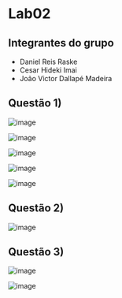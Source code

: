 # Lab02

## Integrantes do grupo
- Daniel Reis Raske
- Cesar Hideki Imai
- João Victor Dallapé Madeira

## Questão 1)
![image](https://github.com/Cehiim/comp_paralela/assets/142693345/939e1323-6a1b-4c7e-831a-a5545e4c4bda)

![image](https://github.com/Cehiim/comp_paralela/assets/142693345/447923aa-5bd8-4a77-8016-ab2ba32b13b2)

![image](https://github.com/Cehiim/comp_paralela/assets/142693345/c5a8a6f7-0f55-4766-a11d-ffc0cde64a5e)

![image](https://github.com/Cehiim/comp_paralela/assets/142693345/cb7cd794-fd48-4767-8d2c-2e627f62a4b1)

![image](https://github.com/Cehiim/comp_paralela/assets/142693345/1d289b7d-6db9-4fc5-af70-5ac740cec57f)

## Questão 2)
![image](https://github.com/Cehiim/comp_paralela/assets/142693345/c8569724-3c69-47d3-9b3e-c400f1c74181)

## Questão 3)
![image](https://github.com/Cehiim/comp_paralela/assets/142693345/3c0cdeec-4f80-4552-b4a1-2e1d3c2d9928)

![image](https://github.com/Cehiim/comp_paralela/assets/142693345/4bfbf9ea-64fe-4287-a54a-dfe04c74f84d)
